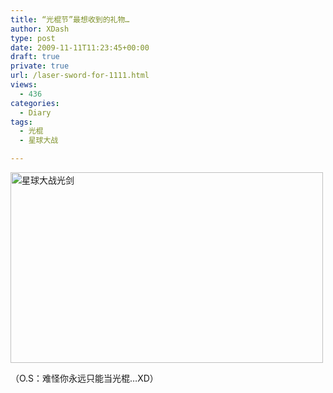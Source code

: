 ```yaml
---
title: “光棍节”最想收到的礼物…
author: XDash
type: post
date: 2009-11-11T11:23:45+00:00
draft: true
private: true
url: /laser-sword-for-1111.html
views:
  - 436
categories:
  - Diary
tags:
  - 光棍
  - 星球大战

---
```

<img loading="lazy" decoding="async" class="alignnone size-full wp-image-1902" title="星球大战光剑" src="http://www.fanbing.net/wp-content/uploads/2009/11/5729311.jpg" alt="星球大战光剑" width="500" height="305" srcset="http://xdash.one/wp-content/uploads/2009/11/5729311.jpg 500w, http://xdash.one/wp-content/uploads/2009/11/5729311-300x183.jpg 300w" sizes="(max-width: 500px) 100vw, 500px" />

（O.S：难怪你永远只能当光棍&#8230;XD）